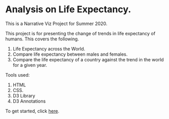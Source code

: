 # Analysis on Life Expectancy. 
This is a Narrative Viz Project for Summer 2020.

This project is for presenting the change of trends in life expectancy of humans. This covers the following.

1. Life Expectancy across the World.
2. Compare life expectancy between males and females.
3. Compare the life expectancy of a country against the trend in the world for a given year.

Tools used:
  1. HTML
  2. CSS.
  3. D3 Library
  4. D3 Annotations
  
To get started, click [here](https://mkp5.github.io/narrative-viz/scene1.html).
